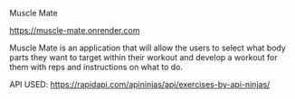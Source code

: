 Muscle Mate

https://muscle-mate.onrender.com

Muscle Mate is an application that will allow the users to select what body parts they want to target within their workout and develop a workout for them with reps and instructions on what to do.

API USED: https://rapidapi.com/apininjas/api/exercises-by-api-ninjas/
